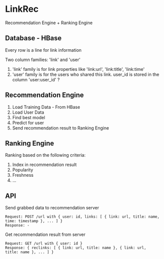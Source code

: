 # LinkRec

Recommendation Engine + Ranking Engine

## Database - HBase

Every row is a line for link information

Two column families: 'link' and 'user'

1. 'link' family is for link properties like 'link:url', 'link:title', 'link:time'
2. 'user' family is for the users who shared this link. user_id is stored in the column 'user:user_id' ?

## Recommendation Engine

1. Load Training Data - From HBase
2. Load User Data
3. Find best model
4. Predict for user
5. Send recommendation result to Ranking Engine

## Ranking Engine

Ranking based on the following criteria:

1. Index in recommendation result
2. Popularity
3. Freshness
4. ...

## API

Send grabbed data to recommendation server
```
Request: POST /url with { user: id, links: [ { link: url, title: name, time: timestamp }, ... ] }
Response: -
```

Get recommendation result from server
```
Request: GET /url with { user: id }
Response: { reclinks: [ { link: url, title: name }, { link: url, title: name }, ... ] }
```

